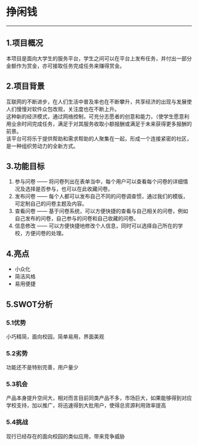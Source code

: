 # 挣闲钱
---
## 1.项目概况
本项目是面向大学生的服务平台，学生之间可以在平台上发布任务，并付出一部分金额作为赏金，亦可接取任务完成任务来赚得赏金。
## 2.项目背景
互联网的不断进步，在人们生活中普及率也在不断攀升，共享经济的出现与发展使人们慢慢对软件众包改观，关注度也在不断上升。  
这种新的经济模式，通过网络控制，可充分志愿者的创意和能力，（使学生愿意利用业余时间完成任务，满足于对其服务收取小额报酬或满足于未来获得更多报酬的前景。  
该平台可将乐于提供帮助和需求帮助的人聚集在一起，形成一个连接紧密的社区，是一种组织劳动力的全新方式。
## 3.功能目标
1. 参与问卷 —— 将问卷列出在表单当中，每个用户可以查看每个问卷的详细情况及选择是否参与，也可以在此收藏问卷。
2. 发布问卷 —— 每个人都可以发布自己不同的问卷调查惯，通过我们的模版，可定制自己的问卷主题及内容。
3. 查看问卷 —— 基于问卷系统，可以方便快捷的查看与自己相关的问卷，例如自己发布的问卷，自己参与的问卷和自己收藏的问卷。
4. 信息修改 —— 可以方便快捷地修改个人信息，同时可以选择自己所在的学校，方便问卷的处理。
## 4.亮点
 - 小众化
 - 简洁风格  
 - 易用便捷
## 5.SWOT分析
### 5.1优势
小巧精简，面向校园，简单易用，界面美观

### 5.2劣势
功能还不是特别完善，用户量少

### 5.3机会
产品本身提升空间大，相对而言目前同类产品不多，市场巨大，如果能够得到对应学校支持，加以推广，将迅速得到大批用户，使得总资源利用效率提高
### 5.4挑战
现行已经存在的面向校园的类似应用，带来竞争威胁
